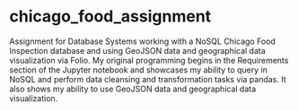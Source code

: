 # chicago_food_assignment
Assignment for Database Systems working with a NoSQL Chicago Food Inspection database and using GeoJSON data and geographical data visualization via Folio.
My original programming begins in the Requirements section of the Jupyter notebook and showcases my ability to query in NoSQL and perform data cleansing and transformation tasks via pandas. It also shows my ability to use GeoJSON data and geographical data visualization. 
